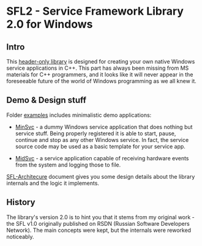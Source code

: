 # SFL2 - Service Framework Library 2.0 for Windows

## Intro

This [header-only library](include/SflBase.h) is designed for creating your own native Windows service applications in C++. This part has always been missing from MS materials for C++ programmers, and it looks like it will never appear in the foreseeable future of the world of Windows programming as we all knew it.

## Demo & Design stuff

Folder [examples](examples/) includes minimalistic demo applications:

- [MinSvc](examples/MinSvc/) - a dummy Windows service application that does nothing but service stuff. Being properly registered it is able to start, pause, continue and stop as any other Windows service. In fact, the service source code may be used as a basic template for your service app.

- [MidSvc](examples/MidSvc/) - a service application capable of receiving hardware events from the system and logging those to file.

[SFL-Architecure](doc/SFL-Architecture.md) document gives you some design details about the library internals and the logic it implements.

## History

The library's version 2.0 is to hint you that it stems from my original work - the SFL v1.0 originally published on RSDN (Russian Software Developers Network). The main concepts were kept, but the internals were reworked noticeably.
